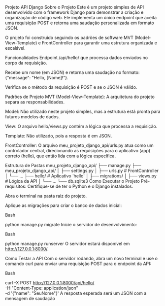 Projeto API Django
Sobre o Projeto
Este é um projeto simples de API desenvolvido com o framework Django para demonstrar a criação e organização de código web. Ele implementa um único endpoint que aceita uma requisição POST e retorna uma saudação personalizada em formato JSON.
 
O projeto foi construído seguindo os padrões de software MVT (Model-View-Template) e FrontController para garantir uma estrutura organizada e escalável.

Funcionalidades
Endpoint /api/hello/ que processa dados enviados no corpo da requisição.

Recebe um nome (em JSON) e retorna uma saudação no formato: {"message": "Hello, [Nome]!"}.

Verifica se o método da requisição é POST e se o JSON é válido.

Padrões de Projeto
MVT (Model-View-Template): A arquitetura do projeto separa as responsabilidades.

Model: Não utilizado neste projeto simples, mas a estrutura está pronta para futuros modelos de dados.

View: O arquivo hello/views.py contém a lógica que processa a requisição.

Template: Não utilizado, pois a resposta é em JSON.

FrontController: O arquivo meu_projeto_django_api/urls.py atua como um controlador central, direcionando as requisições para o aplicativo (app) correto (hello), que então lida com a lógica específica.

Estrutura de Pastas
meu_projeto_django_api/
├── manage.py
├── meu_projeto_django_api/
│   ├── settings.py
│   ├── urls.py  # FrontController
│   └── ...
├── hello/ # Aplicativo 'hello'
│   ├── migrations/
│   ├── views.py  # Lógica da API
│   └── ...
└── db.sqlite3
Como Executar o Projeto
Pré-requisitos: Certifique-se de ter o Python e o Django instalados.

Abra o terminal na pasta raiz do projeto.

Aplique as migrações para criar o banco de dados inicial:

Bash

python manage.py migrate
Inicie o servidor de desenvolvimento:

Bash

python manage.py runserver
O servidor estará disponível em http://127.0.0.1:8000/.

Como Testar a API
Com o servidor rodando, abra um novo terminal e use o comando curl para enviar uma requisição POST para o endpoint da API:

Bash

curl -X POST http://127.0.0.1:8000/api/hello/ \
-H "Content-Type: application/json" \
-d '{"name": "SeuNome"}'
A resposta esperada será um JSON com a mensagem de saudação 
